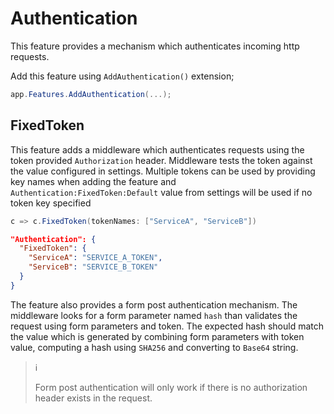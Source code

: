# Authentication

This feature provides a mechanism which authenticates incoming http requests.

Add this feature using `AddAuthentication()` extension;

```csharp
app.Features.AddAuthentication(...);
```

## FixedToken

This feature adds a middleware which authenticates requests using the token 
provided `Authorization` header. Middleware tests the token against the value 
configured in settings. Multiple tokens can be used by providing key names when
adding the feature and `Authentication:FixedToken:Default` value from settings 
will be used if no token key specified

```csharp
c => c.FixedToken(tokenNames: ["ServiceA", "ServiceB"])
```

```json
"Authentication": {
  "FixedToken": {
    "ServiceA": "SERVICE_A_TOKEN",
    "ServiceB": "SERVICE_B_TOKEN"
  }
}
```

The feature also provides a form post authentication mechanism. The middleware
looks for a form parameter named `hash` than validates the request using form 
parameters and token. The expected hash should match the value which is 
generated by combining form parameters with token value, computing a hash using
`SHA256` and converting to `Base64` string. 

> :information_source:
>
> Form post authentication will only work if there is no authorization header
> exists in the request.
